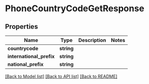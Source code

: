 # PhoneCountryCodeGetResponse

## Properties
Name | Type | Description | Notes
------------ | ------------- | ------------- | -------------
**countrycode** | **string** |  | 
**international_prefix** | **string** |  | 
**national_prefix** | **string** |  | 

[[Back to Model list]](../README.md#documentation-for-models) [[Back to API list]](../README.md#documentation-for-api-endpoints) [[Back to README]](../README.md)



